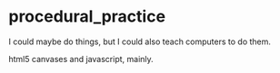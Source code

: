 # procedural_practice
I could maybe do things, but I could also teach computers to do them.

html5 canvases and javascript, mainly.
